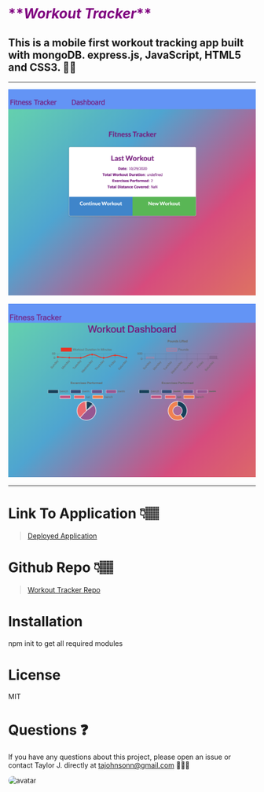 # <span style="color:purple">\***\*_Workout Tracker_\*\***</span>

## This is a mobile first workout tracking app built with mongoDB. express.js, JavaScript, HTML5 and CSS3. 🏋🏾‍

---

![Home Page View](public/img/fitness-home.png)

![Dashboard View](public/img/dashboard.png)

---

# Link To Application 👇🏽

> [Deployed Application](https://blooming-spire-19184.herokuapp.com/?id=5f9b5ca0373da30017012e2f)

# Github Repo 👇🏽

> [Workout Tracker Repo](https://github.com/tajohnsonn/workoutTracker)

# Installation

npm init to get all required modules

>

# License

MIT

>

# Questions ❓

If you have any questions about this project, please open an issue or contact Taylor J. directly at tajohnsonn@gmail.com 👩🏽‍💻

<img src="https://avatars0.githubusercontent.com/u/57122209?s=460&v=4"
alt="avatar" style="border-radius: 16px" width="30" />
